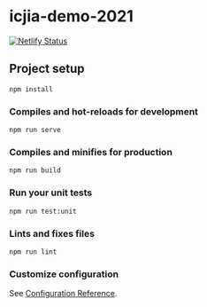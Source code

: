 # icjia-demo-2021

[![Netlify Status](https://api.netlify.com/api/v1/badges/c9b26bdb-7188-485a-baf6-765d8f4d0c5e/deploy-status)](https://app.netlify.com/sites/icjia-dev/deploys)

## Project setup

```
npm install
```

### Compiles and hot-reloads for development

```
npm run serve
```

### Compiles and minifies for production

```
npm run build
```

### Run your unit tests

```
npm run test:unit
```

### Lints and fixes files

```
npm run lint
```

### Customize configuration

See [Configuration Reference](https://cli.vuejs.org/config/).
